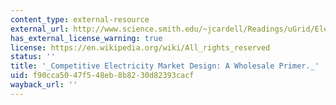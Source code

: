 ```yaml
---
content_type: external-resource
external_url: http://www.science.smith.edu/~jcardell/Readings/uGrid/Electricity%20Markets/Hogan%20ElecMktPrimer.pdf
has_external_license_warning: true
license: https://en.wikipedia.org/wiki/All_rights_reserved
status: ''
title: '_Competitive Electricity Market Design: A Wholesale Primer._'
uid: f90cca50-47f5-48eb-8b82-30d82393cacf
wayback_url: ''
---
```

